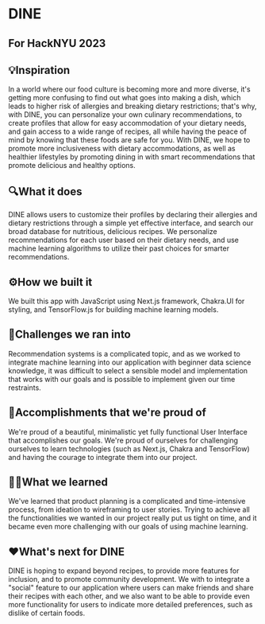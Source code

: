 # DINE
## For HackNYU 2023  

## 💡Inspiration
In a world where our food culture is becoming more and more diverse, it's getting more confusing to find out what goes into making a dish, which leads to higher risk of allergies and breaking dietary restrictions; that's why, with DINE, you can personalize your own culinary recommendations, to create profiles that allow for easy accommodation of your dietary needs, and gain access to a wide range of recipes, all while having the peace of mind by knowing that these foods are safe for you. With DINE, we hope to promote more inclusiveness with dietary accommodations, as well as healthier lifestyles by promoting dining in with smart recommendations that promote delicious and healthy options.

## 🔍What it does
DINE allows users to customize their profiles by declaring their allergies and dietary restrictions through a simple yet effective interface, and search our broad database for nutritious, delicious recipes.  We personalize recommendations for each user based on their dietary needs, and use machine learning algorithms to utilize their past choices for smarter recommendations. 

## ⚙️How we built it
We built this app with JavaScript using Next.js framework, Chakra.UI for styling,  and TensorFlow.js for building machine learning models.   

## 🚧Challenges we ran into
Recommendation systems is a complicated topic, and as we worked to integrate machine learning into our application with beginner data science knowledge, it was difficult to select a sensible model and implementation that works with our goals and is possible to implement given our time restraints.  
 
## 💪Accomplishments that we're proud of
We're proud of a beautiful, minimalistic yet fully functional User Interface that accomplishes our goals. We're proud of ourselves for challenging ourselves to learn technologies (such as Next.js, Chakra and TensorFlow) and having the courage to integrate them into our project.

## 🧑‍🎓What we learned
We've learned that product planning is a complicated and time-intensive process, from ideation to wireframing to user stories. Trying to achieve all the functionalities we wanted in our project really put us tight on time, and it became even more challenging with our goals of using machine learning.

## ❤️What's next for DINE
DINE is hoping to expand beyond recipes, to provide more features for inclusion, and to promote community development. We with to integrate a "social" feature to our application where users can make friends and share their recipes with each other, and we also want to be able to provide even more functionality for users to indicate more detailed preferences, such as dislike of certain foods. 